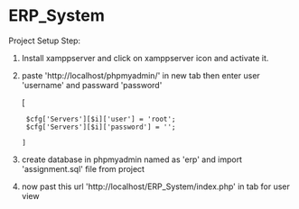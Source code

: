 # ERP_System

Project Setup Step:

1) Install xamppserver and click on xamppserver icon and activate it.

2) paste 'http://localhost/phpmyadmin/' in new tab then enter user 'username' and passward  'password' 

      [   

        $cfg['Servers'][$i]['user'] = 'root';
        $cfg['Servers'][$i]['password'] = '';
    
       ]


3) create database in phpmyadmin named as 'erp' and import 'assignment.sql' file from project


4) now  past  this url 'http://localhost/ERP_System/index.php' in tab for user view
